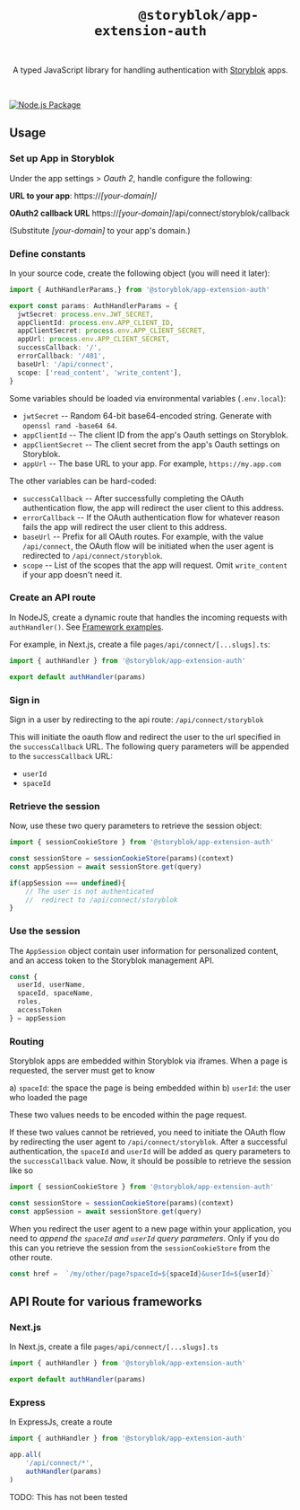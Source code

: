 <div style="text-align:center">
	<h1 style="text-align:center">
        <code>
            @storyblok/app-extension-auth
        </code>
    </h1>
  <p style="text-align:center">
    A typed JavaScript library for handling authentication with <a href="https://www.storyblok.com" target="_blank">Storyblok</a> apps.
  </p>
  <br />
</div>

[![Node.js Package](https://github.com/storyblok/app-extension-auth/actions/workflows/npm-publish.yml/badge.svg)](https://github.com/storyblok/app-extension-auth/actions/workflows/npm-publish.yml)

## Usage


### Set up App in Storyblok

Under the app settings > _Oauth 2_, handle configure the following:

**URL to your app**: 
https://_[your-domain]_/

**OAuth2 callback URL**
https://_[your-domain]_/api/connect/storyblok/callback

(Substitute _[your-domain]_ to your app's domain.)

### Define constants

In your source code, create the following object (you will need it later):

```typescript
import { AuthHandlerParams,} from '@storyblok/app-extension-auth'

export const params: AuthHandlerParams = {
  jwtSecret: process.env.JWT_SECRET,       
  appClientId: process.env.APP_CLIENT_ID,      
  appClientSecret: process.env.APP_CLIENT_SECRET,
  appUrl: process.env.APP_CLIENT_SECRET,  
  successCallback: '/',
  errorCallback: '/401',
  baseUrl: '/api/connect',  
  scope: ['read_content', 'write_content'], 
}
```

Some variables should be loaded via environmental variables (`.env.local`):

* `jwtSecret` -- Random 64-bit base64-encoded string. Generate with `openssl rand -base64 64`.
* `appClientId` -- The client ID from the app's Oauth settings on Storyblok.
* `appClientSecret` -- The client secret from the app's Oauth settings on Storyblok.
* `appUrl` -- The base URL to your app. For example, `https://my.app.com`

The other variables can be hard-coded:

* `successCallback` -- After successfully completing the OAuth authentication flow, the app will redirect the user client to this address.
* `errorCallback` -- If the OAuth authentication flow for whatever reason fails the app will redirect the user client to this address.
* `baseUrl` -- Prefix for all OAuth routes. For example, with the value `/api/connect`, the OAuth flow will be initiated when the user agent is redirected to `/api/connect/storyblok`.
* `scope` -- List of the scopes that the app will request. Omit `write_content` if your app doesn't need it.

### Create an API route

In NodeJS, create a dynamic route that handles the incoming requests with `authHandler()`. See [Framework examples](#framework-examples).

For example, in Next.js, create a file `pages/api/connect/[...slugs].ts`:

```typescript
import { authHandler } from '@storyblok/app-extension-auth'

export default authHandler(params)
```

### Sign in

Sign in a user by redirecting to the api route: `/api/connect/storyblok`

This will initiate the oauth flow and redirect the user to the url specified in the `successCallback` URL. The following query parameters will be appended to the `successCallback` URL:

* `userId`
* `spaceId`

### Retrieve the session

Now, use these two query parameters to retrieve the session object:

```typescript
import { sessionCookieStore } from '@storyblok/app-extension-auth'

const sessionStore = sessionCookieStore(params)(context)
const appSession = await sessionStore.get(query)

if(appSession === undefined){
    // The user is not authenticated
    //  redirect to /api/connect/storyblok
}
```

### Use the session

The `AppSession` object contain user information for personalized content, and an access token to the Storyblok management API.   

```typescript
const {
  userId, userName,
  spaceId, spaceName,
  roles,
  accessToken
} = appSession
```

### Routing

Storyblok apps are embedded within Storyblok via iframes. When a page is requested, the server must get to know

a) `spaceId`: the space the page is being embedded within
b) `userId`: the user who loaded the page

These two values needs to be encoded within the page request.

If these two values cannot be retrieved, you need to initiate the OAuth flow by redirecting the user agent to `/api/connect/storyblok`. After a successful authentication, the `spaceId` and `userId` will be added as query parameters to the `successCallback` value. Now, it should be possible to retrieve the session like so

```typescript
import { sessionCookieStore } from '@storyblok/app-extension-auth'

const sessionStore = sessionCookieStore(params)(context)
const appSession = await sessionStore.get(query)
```

When you redirect the user agent to a new page within your application, you need to _append the `spaceId` and `userId` query parameters_. Only if you do this can you retrieve the session from the `sessionCookieStore` from the other route.

```typescript
const href =  `/my/other/page?spaceId=${spaceId}&userId=${userId}`
```

## API Route for various frameworks

### Next.js

In Next.js, create a file `pages/api/connect/[...slugs].ts`

```typescript
import { authHandler } from '@storyblok/app-extension-auth'

export default authHandler(params)
```

### Express

In ExpressJs, create a route 

```typescript
import { authHandler } from '@storyblok/app-extension-auth'

app.all(
    '/api/connect/*', 
    authHandler(params)
)
```

TODO: This has not been tested
